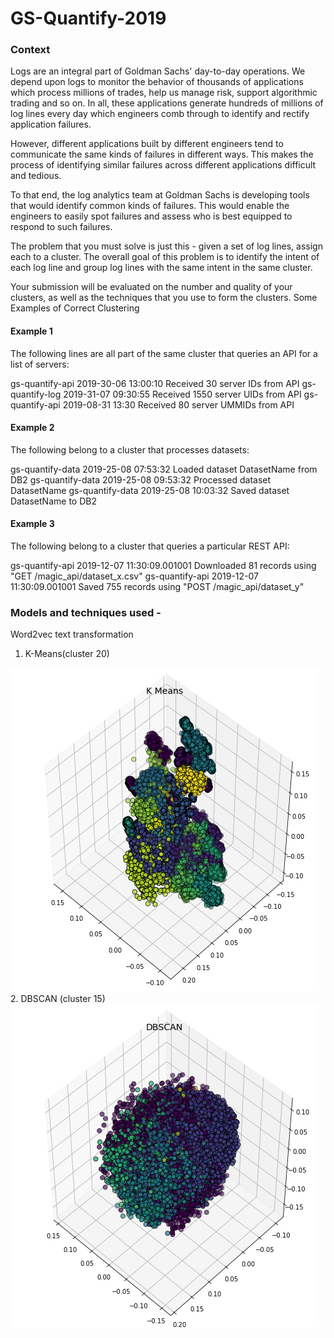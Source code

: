 # GS-Quantify-2019

<h3>Context</h3>

Logs are an integral part of Goldman Sachs' day-to-day operations. We depend upon logs to monitor the behavior of thousands of applications which process millions of trades, help us manage risk, support algorithmic trading and so on. In all, these applications generate hundreds of millions of log lines every day which engineers comb through to identify and rectify application failures.

However, different applications built by different engineers tend to communicate the same kinds of failures in different ways. This makes the process of identifying similar failures across different applications difficult and tedious.

To that end, the log analytics team at Goldman Sachs is developing tools that would identify common kinds of failures. This would enable the engineers to easily spot failures and assess who is best equipped to respond to such failures.

The problem that you must solve is just this - given a set of log lines, assign each to a cluster. The overall goal of this problem is to identify the intent of each log line and group log lines with the same intent in the same cluster.

Your submission will be evaluated on the number and quality of your clusters, as well as the techniques that you use to form the clusters.
Some Examples of Correct Clustering

<h4>Example 1</h4>

The following lines are all part of the same cluster that queries an API for a list of servers:

gs-quantify-api 2019-30-06 13:00:10 Received 30 server IDs from API
gs-quantify-log 2019-31-07 09:30:55 Received 1550 server UIDs from API
gs-quantify-api 2019-08-31 13:30 Received 80 server UMMIDs from API

<h4>Example 2</h4>

The following belong to a cluster that processes datasets:

gs-quantify-data 2019-25-08 07:53:32 Loaded dataset DatasetName from DB2
gs-quantify-data 2019-25-08 09:53:32 Processed dataset DatasetName
gs-quantify-data 2019-25-08 10:03:32 Saved dataset DatasetName to DB2

<h4>Example 3</h4>

The following belong to a cluster that queries a particular REST API:

gs-quantify-api 2019-12-07 11:30:09.001001 Downloaded 81 records using "GET /magic_api/dataset_x.csv"
gs-quantify-api 2019-12-07 11:30:09.001001 Saved 755 records using "POST /magic_api/dataset_y"


### Models and techniques used - 
Word2vec text transformation
1. K-Means(cluster 20)
<img src='k-means.png'>
2. DBSCAN (cluster 15)
<img src='dbscan.png'>

